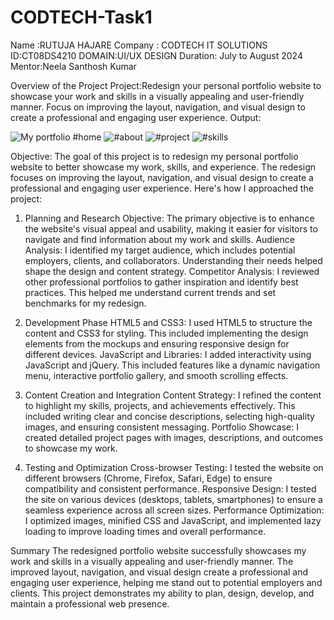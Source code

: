 # CODTECH-Task1
Name :RUTUJA HAJARE
Company : CODTECH IT SOLUTIONS
ID:CT08DS4210
DOMAIN:UI/UX DESIGN
Duration: July to August 2024
Mentor:Neela Santhosh Kumar

Overview of the Project
Project:Redesign your personal portfolio website to showcase your work and skills in a visually
appealing and user-friendly manner. Focus on improving the layout, navigation, and
visual design to create a professional and engaging user experience.
Output:


![My portfolio #home](https://github.com/user-attachments/assets/eb39309b-48bd-4102-bc0d-cb2905b73aa6)
![#about](https://github.com/user-attachments/assets/9cc7ed6c-2520-4836-bcfa-fc3443517f24)
![#project](https://github.com/user-attachments/assets/103cafc3-ef82-462f-8dc7-1f95f55accf8)
![#skills](https://github.com/user-attachments/assets/568ea506-df8d-420e-80d4-4d14b854d58f)

Objective:
The goal of this project is to redesign my personal portfolio website to better showcase my work, skills, and experience. The redesign focuses on improving the layout, navigation, and visual design to create a professional and engaging user experience. Here's how I approached the project:

1. Planning and Research
Objective: The primary objective is to enhance the website's visual appeal and usability, making it easier for visitors to navigate and find information about my work and skills.
Audience Analysis: I identified my target audience, which includes potential employers, clients, and collaborators. Understanding their needs helped shape the design and content strategy.
Competitor Analysis: I reviewed other professional portfolios to gather inspiration and identify best practices. This helped me understand current trends and set benchmarks for my redesign.

2. Development Phase
HTML5 and CSS3: I used HTML5 to structure the content and CSS3 for styling. This included implementing the design elements from the mockups and ensuring responsive design for different devices.
JavaScript and Libraries: I added interactivity using JavaScript and jQuery. This included features like a dynamic navigation menu, interactive portfolio gallery, and smooth scrolling effects.

3. Content Creation and Integration
Content Strategy: I refined the content to highlight my skills, projects, and achievements effectively. This included writing clear and concise descriptions, selecting high-quality images, and ensuring consistent messaging.
Portfolio Showcase: I created detailed project pages with images, descriptions, and outcomes to showcase my work. 

5. Testing and Optimization
Cross-browser Testing: I tested the website on different browsers (Chrome, Firefox, Safari, Edge) to ensure compatibility and consistent performance.
Responsive Design: I tested the site on various devices (desktops, tablets, smartphones) to ensure a seamless experience across all screen sizes.
Performance Optimization: I optimized images, minified CSS and JavaScript, and implemented lazy loading to improve loading times and overall performance.

Summary
The redesigned portfolio website successfully showcases my work and skills in a visually appealing and user-friendly manner. The improved layout, navigation, and visual design create a professional and engaging user experience, helping me stand out to potential employers and clients. This project demonstrates my ability to plan, design, develop, and maintain a professional web presence.
